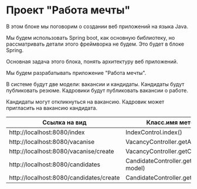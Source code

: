 <h1>Проект "Работа мечты"</h1>

В этом блоке мы поговорим о создании веб приложений на языка Java.<br>

Мы будем использовать Spring boot, как основную библиотеку,
но рассматривать детали этого фреймворка не будем.
Это будет в блоке Spring. <br>

Основная задача этого блока, понять архитектуру веб приложений. <br>

Мы будем разрабатывать приложение "Работа мечты". <br>

В системе будут две модели: вакансии и кандидаты.
Кандидаты будут публиковать резюме.
Кадровики будут публиковать вакансии о работе. <br>

Кандидаты могут откликнуться на вакансию.
Кадровик может пригласить на вакансию кандидата. <br>
<table>
<thead>
<tr>
    <th>Ссылка на вид</th>
    <th>Класс.имя метода обработчика</th>
</tr>
</thead>
<tbody>
<tr>
<td>http://localhost:8080/index</td>
<td>IndexControl.index()</td>
</tr>
<tr>
<td>http://localhost:8080/vacanise</td>
<td>VacancyController.getAllVacancy(Model model)</td>
</tr>
<tr>
<td>http://localhost:8080/vacanise/create</td>
<td>VacancyController.getCreationPageVacancy()</td>
</tr>
<tr>
<td>http://localhost:8080/candidates</td>
<td>CandidateController.getAllCandidate(Model model)</td>
</tr>
<tr>
<td>http://localhost:8080/candidates/create</td>
<td>CandidateController.getCreationPageCandidate()</td>
</tr>
</tbody>
</table>